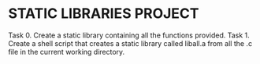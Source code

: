 # STATIC LIBRARIES PROJECT

Task 0. Create a static library containing all the functions provided.
Task 1. Create a shell script that creates a static library called liball.a from all the .c file in the current working directory.
